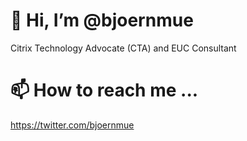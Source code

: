 

<!---

- 👋 Hi, I’m @bjoernmue
- 👀 I’m interested in ...
- 🌱 I’m currently learning ...
- 💞️ I’m looking to collaborate on ...
- 📫 How to reach me ...

bjoernmue/bjoernmue is a ✨ special ✨ repository because its `README.md` (this file) appears on your GitHub profile.
You can click the Preview link to take a look at your changes.
--->

# 👋 Hi, I’m @bjoernmue
Citrix Technology Advocate (CTA) and EUC Consultant

# 📫 How to reach me ...
https://twitter.com/bjoernmue
